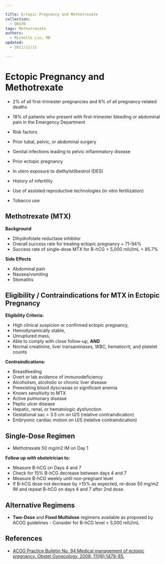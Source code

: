 ```yaml
---

title: Ectopic Pregnancy and Methotrexate
collection:
  - OBGYN
tags: Methotrexate
authors:
  - Michelle Lin, MD
updated:
  - 2011/11/11

---
```


# Ectopic Pregnancy and Methotrexate

-   2% of all first-trimester pregnancies and 6% of all pregnancy-related deaths
-   18% of patients who present with first-trimester bleeding or abdominal pain in the Emergency Department
-   Risk factors

  - Prior tubal, pelvic, or abdominal surgery
  - Genital infections leading to pelvic inflammatory disease
  - Prior ectopic pregnancy
  - In utero exposure to diethylstilbestrol (DES)
  - History of infertility
  - Use of assisted reproductive technologies (in vitro fertilization)
  - Tobacco use

## Methotrexate (MTX)

**Background**

-   Dihydrofolate reductase inhibitor
-   Overall success rate for treating ectopic pregnancy = 71-94%
-   Success rate of single-dose MTX for B-hCG &gt; 5,000 mIU/mL = 85.7% 

**Side Effects**
-   Abdominal pain
-   Nausea/vomiting
-   Stomatitis    

## Eligibility / Contraindications for MTX in Ectopic Pregnancy

**Eligibility Criteria:**

-   High clinical suspicion or confirmed ectopic pregnancy,
-   Hemodynamically stable,
-   Unruptured mass,
-   Able to comply with close follow-up, **AND**
-   Normal creatinine, liver transaminases, WBC, hematocrit, and platelet counts 

**Contraindications:**
-   Breastfeeding
-   Overt or lab evidence of immunodeficiency
-   Alcoholism, alcoholic or chronic liver disease
-   Preexisting blood dyscrasias or significant anemia 
-   Known sensitivity to MTX
-   Active pulmonary disease
-   Peptic ulcer disease
-   Hepatic, renal, or hematologic dysfunction
-   Gestational sac &gt; 3.5 cm on U/S (relative contraindication) 
-   Embryonic cardiac motion on U/S (relative contraindication) 

## Single-Dose Regimen

-   <span class="drug">Methotrexate</span> 50 mg/m2 IM on Day 1

**Follow up with obstetrician to:**
-   Measure B-hCG on Days 4 and 7
-   Check for 15% B-hCG decrease between days 4 and 7
-   Measure B-hCG weekly until non-pregnant level
-   If B-hCG dose not decrease by &gt;15% as expected, re-dose 50 mg/m2 IM and repeat B-hCG on days 4 and 7 after 2nd dose. 

## Alternative Regimens

-   **Two-Dose** and **Fixed Multidose** regimens available as proposed by ACOG guidelines - Consider for B-hCG level &gt; 5,000 mIU/mL

## References

-   [ACOG Practice Bulletin No. 94:Medical management of ectopic pregnancy. Obstet Gynecology. 2008; 111(6):1479-85.](http://www.ncbi.nlm.nih.gov/pubmed/18515537)
